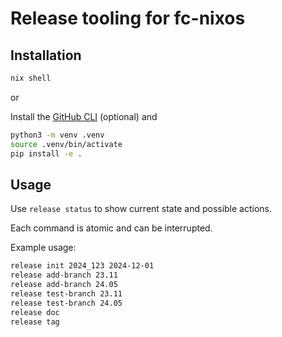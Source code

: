 # Release tooling for fc-nixos

## Installation

```bash
nix shell
```

or

Install the [GitHub CLI](https://cli.github.com/) (optional) and
```bash
python3 -m venv .venv
source .venv/bin/activate
pip install -e .
```

## Usage
Use `release status` to show current state and possible actions.

Each command is atomic and can be interrupted.

Example usage:
```bash
release init 2024_123 2024-12-01
release add-branch 23.11
release add-branch 24.05
release test-branch 23.11
release test-branch 24.05
release doc
release tag
```
